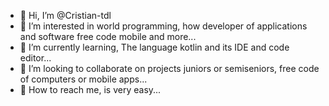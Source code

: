 - 👋 Hi, I’m @Cristian-tdl
- 🔎 I’m interested in world programming, how developer of applications and software free code mobile and more...
- 📖 I’m currently learning, The language kotlin and its IDE and code editor...
- 💞️ I’m looking to collaborate on projects juniors or semiseniors, free code of computers or mobile apps...
- 👥 How to reach me, is very easy...


<!---
Cristian-tdl/Cristian-tdl is a ✨ special ✨ repository because its `README.md` (this file) appears on your GitHub profile.
You can click the Preview link to take a look at your changes.
--->
